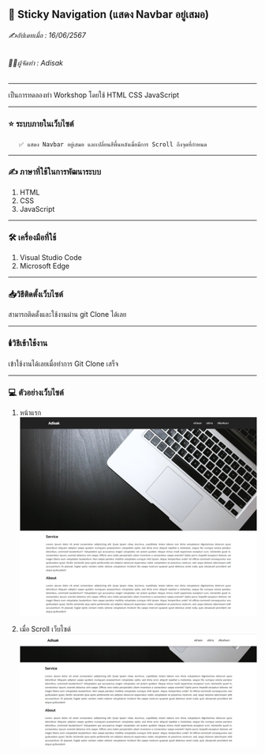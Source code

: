 ## 📖 Sticky Navigation (แสดง Navbar อยู่เสมอ)
###### ✍️อัปเดทเมื่อ : 16/06/2567
###### 👨‍💻ผู้จัดทำ : Adisak
___
 
 เป็นการทดลองทำ Workshop โดยใช้ HTML CSS JavaScript

___ 

### ⭐ ระบบภายในเว็บไซต์
       ✅ แสดง Navbar อยู่เสมอ และเปลี่ยนสีพื้นหลังเมื่อมีการ Scroll ถึงจุดที่กำหนด
___

### ✍️ ภาษาที่ใช้ในการพัฒนาระบบ

1. HTML
2. CSS
3. JavaScript

___

### 🛠️ เครื่องมือที่ใช้

1. Visual Studio Code
2. Microsoft Edge

___

### 📥วิธีติดตั้งเว็บไซต์
  สามารถติดตั้งและใช้งานผ่าน git Clone ได้เลย
___

### 🕯️วิธีเข้าใช้งาน
  เข้าใช้งานได้เลยเมื่อทำการ Git Clone เสร็จ
___

### 💻 ตัวอย่างเว็บไซต์

1. หน้าแรก
![index](https://github.com/Adisak-KS/Workshop-Sticky-Navigation/blob/main/previews/pre-1.png)

2. เมื่อ Scroll เว็บไซต์
![index](https://github.com/Adisak-KS/Workshop-Sticky-Navigation/blob/main/previews/pre-2.png)
